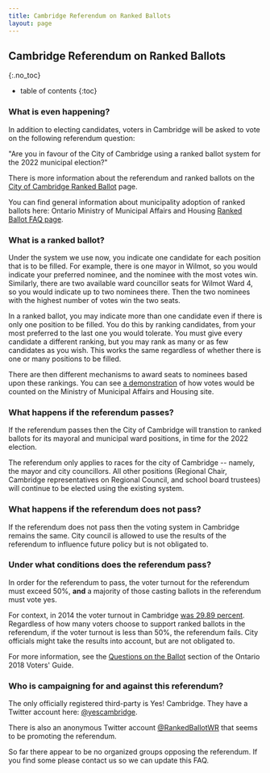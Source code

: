 ```yaml
---
title: Cambridge Referendum on Ranked Ballots
layout: page
---
```


Cambridge Referendum on Ranked Ballots
--------------------------------------
{:.no_toc}

* table of contents
{:toc}

### What is even happening?

In addition to electing candidates, voters in Cambridge will be asked
to vote on the following referendum question:

<p class="bigtext">"Are you in favour of the City of Cambridge using a
ranked ballot system for the 2022 municipal election?"</p>

There is more information about the referendum and
ranked ballots on the [City of Cambridge Ranked
Ballot](https://www.cambridge.ca/en/learn-about/ranked-ballot-voting.aspx)
page.

You can find general information about municipality adoption of ranked
ballots here: Ontario Ministry of Municipal
Affairs and Housing [Ranked Ballot FAQ
page](http://www.mah.gov.on.ca/Page11122.aspx).


### What is a ranked ballot?

Under the system we use now, you indicate one candidate for each
position that is to be filled. For example, there is one mayor in
Wilmot, so you would indicate your preferred nominee, and the nominee
with the most votes win. Similarly, there are two available ward
councillor seats for Wilmot Ward 4, so you would indicate up to two
nominees there. Then the two nominees with the highest number of votes
win the two seats.

In a ranked ballot, you may indicate more than one candidate even if
there is only one position to be filled. You do this by ranking
candidates, from your most preferred to the last one you would
tolerate. You must give every candidate a different ranking, but you
may rank as many or as few candidates as you wish. This works the same
regardless of whether there is one or many positions to be filled.

There are then different mechanisms to award seats to nominees based
upon these rankings. You can see [a
demonstration](http://www.mah.gov.on.ca/Page11118.aspx) of how votes
would be counted on the Ministry of Municipal Affairs and Housing site.


### What happens if the referendum passes?

If the referendum passes then the City of Cambridge will transtion to
ranked ballots for its mayoral and municipal ward positions, in time
for the 2022 election.

The referendum only applies to races for the city of Cambridge --
namely, the mayor and city councillors. All other positions (Regional
Chair, Cambridge representatives on Regional Council, and school board
trustees) will continue to be elected using the existing system.


### What happens if the referendum does not pass?

If the referendum does not pass then the voting system in Cambridge
remains the same. City council is allowed to use the results of the
referendum to influence future policy but is not obligated to.

### Under what conditions does the referendum pass?

In order for the referendum to pass, the voter turnout for the
referendum must exceed 50%, **and** a majority of those casting
ballots in the referendum
must vote yes.

For context, in 2014 the voter turnout in Cambridge [was 29.89
percent](http://www.cbc.ca/news/canada/kitchener-waterloo/voter-turnout-in-waterloo-region-stagnant-overall-1.2815625).
Regardless of how many voters choose to support ranked ballots in the
referendum, if the voter turnout is less than 50%, the referendum
fails. City officials might take the results into account, but are not
obligated to.

For more information, see the [Questions on the
Ballot](http://www.mah.gov.on.ca/Page18734.aspx#questions) section of
the Ontario 2018 Voters' Guide.


### Who is campaigning for and against this referendum?

The only officially registered third-party is Yes! Cambridge. They
have a Twitter account here:
[@yescambridge](https://twitter.com/yescambridge).

There is also an anonymous Twitter account
[@RankedBallotWR](https://twitter.com/RankedBallotWR) that seems to be
promoting the referendum.

So far there appear to be no organized groups opposing the referendum.
If you find some please contact us so we can update this FAQ.
